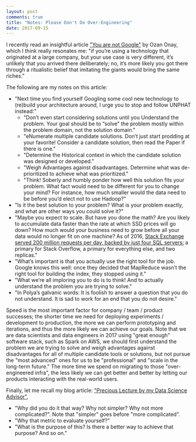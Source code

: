 ```yaml
---
layout: post
comments: true
title: "Notes: Please Don't Do Over-Engineering"
date: 2017-09-15
---
```


I recently read an insightful article ["You are not Google"](https://blog.bradfieldcs.com/you-are-not-google-84912cf44afb) by Ozan Onay, which I think really resonates me: "if you’re using a technology that originated at a large company, but your use case is very different, it’s unlikely that you arrived there deliberately; no, it’s more likely you got there through a ritualistic belief that imitating the giants would bring the same riches."

The following are my notes on this article:

- "Next time you find yourself Googling some cool new technology to (re)build your architecture around, I urge you to stop and follow UNPHAT instead:"
  * "Don’t even start considering solutions until you Understand the problem. Your goal should be to “solve” the problem mostly within the problem domain, not the solution domain."
  * "eNumerate multiple candidate solutions. Don’t just start prodding at your favorite!
Consider a candidate solution, then read the Paper if there is one."
  * "Determine the Historical context in which the candidate solution was designed or developed."
  * "Weigh Advantages against disadvantages. Determine what was de-prioritized to achieve what was prioritized."
  * "Think! Soberly and humbly ponder how well this solution fits your problem. What fact would need to be different for you to change your mind? For instance, how much smaller would the data need to be before you’d elect not to use Hadoop?"
- "Is it the best solution to your problem? What is your problem exactly, and what are other ways you could solve it?"
- "Maybe you expect to scale. But have you done the math? Are you likely to accumulate data faster than the rate at which SSD prices will go down? How much would your business need to grow before all your data would no longer fit on one machine? As of 2016, [Stack Exchange served 200 million requests per day, backed by just four SQL servers:](https://nickcraver.com/blog/2016/02/17/stack-overflow-the-architecture-2016-edition/) a primary for Stack Overflow, a primary for everything else, and two replicas."
- "What’s important is that you actually use the right tool for the job. Google knows this well: once they decided that MapReduce wasn’t the right tool for building the index, they stopped using it."
- "What we’re all imploring you to do is to think! And to actually understand the problem you are trying to solve."
- "In Polya’s galvanic words: It is foolish to answer a question that you do not understand. It is sad to work for an end that you do not desire."

Speed is the most important factor for company / team / product successes; the shorter time we need for deploying experiments / development to production, the more we can perform prototyping and iterations, and thus the more likely we can achieve our goals. Note that we are data scientists and data engineers in 2017 using "great enough" software stack, such as Spark on AWS, we should first understand the problem we are trying to solve and weigh advantages against disadvantages for all of multiple candidate tools or solutions, but not pursue the "most advanced" ones for us to be "professional" and "scale in the long-term future." The more time we spend on migrating to those "over-engineered infra", the less likely we can get better and better by letting our products interacting with the real-world users.

Finally, let me recall my blog article: ["Precious Lecture by my Data Science Advisor"](https://bowen0701.github.io/blog/2016/02/13/data-science-advisor), 

- "Why did you do it that way? Why not simpler? Why not more complicated?". Note that "simpler" goes before "more complicated".
- "Why that metric to evaluate yourself?"
- "What is the purpose of this? Is there a better way to achieve that purpose? And so on."
